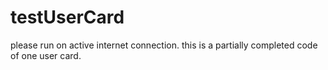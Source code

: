 # testUserCard

please run on active internet connection. this is a partially completed code of one user card.
